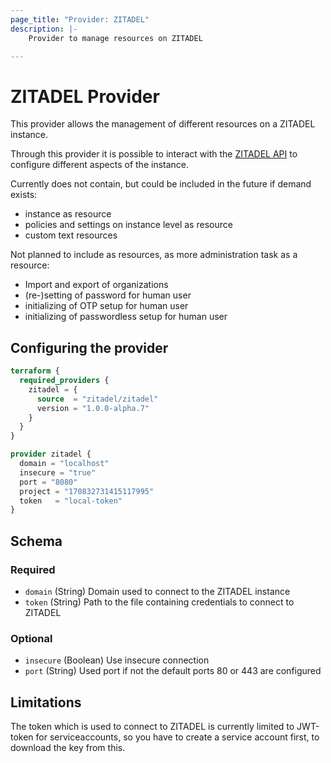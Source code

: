 ```yaml
---
page_title: "Provider: ZITADEL"
description: |-
    Provider to manage resources on ZITADEL

---
```


# ZITADEL Provider

This provider allows the management of different resources on a ZITADEL instance.

Through this provider it is possible to interact with the [ZITADEL API](https://docs.zitadel.com/docs/apis/introduction) to configure different aspects of the instance.

Currently does not contain, but could be included in the future if demand exists:

- instance as resource
- policies and settings on instance level as resource
- custom text resources

Not planned to include as resources, as more administration task as a resource:

- Import and export of organizations
- (re-)setting of password for human user
- initializing of OTP setup for human user
- initializing of passwordless setup for human user

## Configuring the provider

```terraform
terraform {
  required_providers {
    zitadel = {
      source  = "zitadel/zitadel"
      version = "1.0.0-alpha.7"
    }
  }
}

provider zitadel {
  domain = "localhost"
  insecure = "true"
  port = "8080"
  project = "170832731415117995"
  token   = "local-token"
}
```

<!-- schema generated by tfplugindocs -->
## Schema

### Required

- `domain` (String) Domain used to connect to the ZITADEL instance
- `token` (String) Path to the file containing credentials to connect to ZITADEL

### Optional

- `insecure` (Boolean) Use insecure connection
- `port` (String) Used port if not the default ports 80 or 443 are configured

## Limitations

The token which is used to connect to ZITADEL is currently limited to JWT-token for serviceaccounts, so you have to create a service account first, to download the key from this.